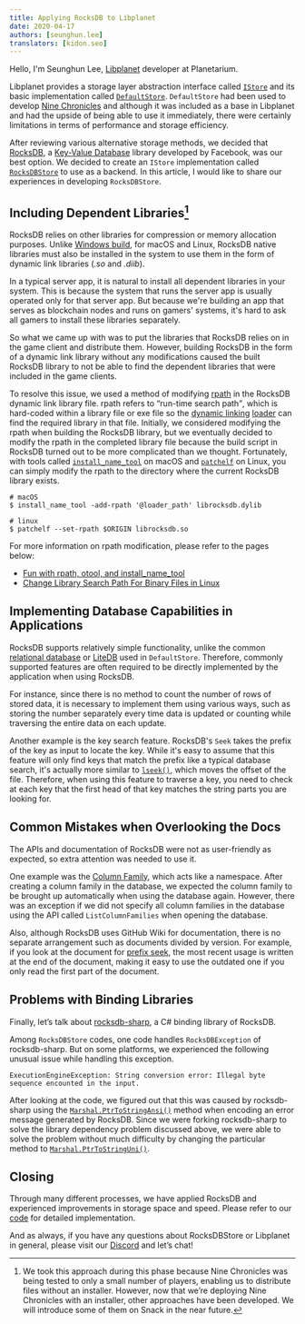 ```yaml
---
title: Applying RocksDB to Libplanet
date: 2020-04-17
authors: [seunghun.lee]
translators: [kidon.seo]
---
```


Hello, I'm Seunghun Lee, [Libplanet] developer at Planetarium.

Libplanet provides a storage layer abstraction interface called [`IStore`] and its basic implementation called [`DefaultStore`]. `DefaultStore` had been used to develop [Nine Chronicles] and although it was included as a base in Libplanet and had the upside of being able to use it immediately, there were certainly limitations in terms of performance and storage efficiency.

After reviewing various alternative storage methods, we decided that [RocksDB], a [Key-Value Database] library developed by Facebook, was our best option. We decided to create an `IStore` implementation called [`RocksDBStore`] to use as a backend. In this article, I would like to share our experiences in developing `RocksDBStore`.


[Libplanet]: https://libplanet.io/
[`IStore`]: https://docs.libplanet.io/0.8.0/api/Libplanet.Store.IStore.html
[`DefaultStore`]: https://docs.libplanet.io/0.8.0/api/Libplanet.Store.DefaultStore.html
[RocksDB]: https://rocksdb.org/
[Nine Chronicles]: https://nine-chronicles.com/
[Key-Value Database]: https://en.wikipedia.org/wiki/Key-value_database
[`RocksDBStore`]: https://github.com/planetarium/libplanet/blob/master/Libplanet.RocksDBStore/RocksDBStore.cs

## Including Dependent Libraries[^1]

RocksDB relies on other libraries for compression or memory allocation purposes. Unlike [Windows build], for macOS and Linux, RocksDB native libraries must also be installed in the system to use them in the form of dynamic link libraries (*.so* and *.diib*).

In a typical server app, it is natural to install all dependent libraries in your system. This is because the system that runs the server app is usually operated only for that server app. But because we're building an app that serves as blockchain nodes and runs on gamers' systems, it's hard to ask all gamers to install these libraries separately.

So what we came up with was to put the libraries that RocksDB relies on in the game client and distribute them. However, building RocksDB in the form of a dynamic link library without any modifications caused the built RocksDB library to not be able to find the dependent libraries that were included in the game clients.

To resolve this issue, we used a method of modifying [rpath] in the RocksDB dynamic link library file. rpath refers to <q>run-time search path</q>, which is hard-coded within a library file or exe file so the [dynamic linking] [loader] can find the required library in that file. Initially, we considered modifying the rpath when building the RocksDB library, but we eventually decided to modify the rpath in the completed library file because the build script in RocksDB turned out to be more complicated than we thought. Fortunately, with tools called [`install_name_tool`] on macOS and [`patchelf`] on Linux, you can simply modify the rpath to the directory where the current RocksDB library exists.


```
# macOS
$ install_name_tool -add-rpath '@loader_path' librocksdb.dylib

# linux
$ patchelf --set-rpath $ORIGIN librocksdb.so
```

For more information on rpath modification, please refer to the pages below:


- [Fun with rpath, otool, and install\_name\_tool](https://medium.com/@donblas/fun-with-rpath-otool-and-install-name-tool-e3e41ae86172)
- [Change Library Search Path For Binary Files in Linux](https://mindonmind.github.io/notes/linux/change_rpath.html)


[Windows Build]: https://github.com/facebook/rocksdb/wiki/Building-on-Windows
[rpath]: https://en.wikipedia.org/wiki/Rpath
[dynamic linking]: https://en.wikipedia.org/wiki/Dynamic_linker
[loader]: https://en.wikipedia.org/wiki/Loader_(computing)
[`install_name_tool`]: https://www.unix.com/man-page/osx/1/install_name_tool/
[`patchelf`]: https://github.com/NixOS/patchelf
[^1]: We took this approach during this phase because Nine Chronicles was being tested to only a small number of players, enabling us to distribute files without an installer. However, now that we’re deploying Nine Chronicles with an installer, other approaches have been developed. We will introduce some of them on Snack in the near future.

## Implementing Database Capabilities in Applications

RocksDB supports relatively simple functionality, unlike the common [relational database] or [LiteDB] used in `DefaultStore`. Therefore, commonly supported features are often required to be directly implemented by the application when using RocksDB.

For instance, since there is no method to count the number of rows of stored data, it is necessary to implement them using various ways, such as storing the number separately every time data is updated or counting while traversing the entire data on each update.

Another example is the key search feature. RocksDB's `Seek` takes the prefix of the key as input to locate the key. While it's easy to assume that this feature will only find keys that match the prefix like a typical database search, it's actually more similar to [`lseek()`][lseek(2)], which moves the offset of the file. Therefore, when using this feature to traverse a key, you need to check at each key that the first head of that key matches the string parts you are looking for.

[relational database]: https://en.wikipedia.org/wiki/Relational_database
[LiteDB]: https://www.litedb.org/
[lseek(2)]: http://man7.org/linux/man-pages/man2/lseek.2.html

## Common Mistakes when Overlooking the Docs

The APIs and documentation of RocksDB were not as user-friendly as expected, so extra attention was needed to use it.

One example was the [Column Family], which acts like a namespace. After creating a column family in the database, we expected the column family to be brought up automatically when using the database again. However, there was an exception if we did not specify all column families in the database using the API called `ListColumnFamilies` when opening the database.

Also, although RocksDB uses GitHub Wiki for documentation, there is no separate arrangement such as documents divided by version. For example, if you look at the document for [prefix seek], the most recent usage is written at the end of the document, making it easy to use the outdated one if you only read the first part of the document.

[Column Family]: https://github.com/facebook/rocksdb/wiki/Column-Families
[prefix seek]: https://github.com/facebook/rocksdb/wiki/Prefix-Seek

## Problems with Binding Libraries

Finally, let’s talk about [rocksdb-sharp], a C# binding library of RocksDB.

Among `RocksDBStore` codes, one code handles `RocksDBException` of rocksdb-sharp. But on some platforms, we experienced the following unusual issue while handling this exception.

    ExecutionEngineException: String conversion error: Illegal byte sequence encounted in the input.

After looking at the code, we figured out that this was caused by rocksdb-sharp using the [`Marshal.PtrToStringAnsi()`] method when encoding an error message generated by RocksDB. Since we were forking rocksdb-sharp to solve the library dependency problem discussed above, we were able to solve the problem without much difficulty by changing the particular method to [`Marshal.PtrToStringUni()`].


[rocksdb-sharp]: https://github.com/warrenfalk/rocksdb-sharp
[`Marshal.PtrToStringAnsi()`]: https://docs.microsoft.com/en-us/dotnet/api/system.runtime.interopservices.marshal.ptrtostringansi?view=netframework-4.8
[`Marshal.PtrToStringUni()`]: https://docs.microsoft.com/en-us/dotnet/api/system.runtime.interopservices.marshal.ptrtostringuni?view=netframework-4.8

## Closing

Through many different processes, we have applied RocksDB and experienced improvements in storage space and speed. Please refer to our [code][`RocksDBStore`] for detailed implementation.

And as always, if you have any questions about RocksDBStore or Libplanet in general, please visit our [Discord] and let’s chat!


[Discord]: https://discord.gg/planetarium
